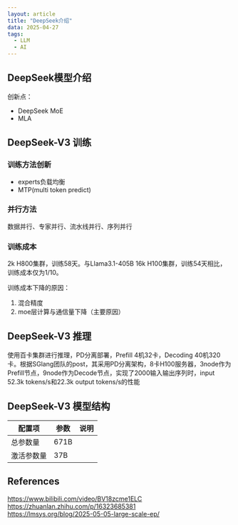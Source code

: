 ```yaml
---
layout: article
title: "DeepSeek介绍"
data: 2025-04-27
tags:
  - LLM
  - AI
---
```


## DeepSeek模型介绍

创新点：

- DeepSeek MoE
- MLA


## DeepSeek-V3 训练

### 训练方法创新

- experts负载均衡
- MTP(multi token predict)

### 并行方法

数据并行、专家并行、流水线并行、序列并行

### 训练成本

2k H800集群，训练58天。与Llama3.1-405B 16k H100集群，训练54天相比，训练成本仅为1/10。

训练成本下降的原因：

1. 混合精度
2. moe层计算与通信量下降（主要原因）

## DeepSeek-V3 推理

使用百卡集群进行推理，PD分离部署，Prefill 4机32卡，Decoding 40机320卡。根据SGlang团队的post，其采用PD分离架构，8卡H100服务器，3node作为Prefill节点，9node作为Decode节点，实现了2000输入输出序列时，input 52.3k tokens/s和22.3k output tokens/s的性能

## DeepSeek-V3 模型结构

| 配置项 | 参数  | 说明 |
| ---- | ---- | ---- |
| 总参数量 | 671B  | |
| 激活参数量 | 37B  | |


## References

<https://www.bilibili.com/video/BV18zcme1ELC>  
<https://zhuanlan.zhihu.com/p/16323685381>  
<https://lmsys.org/blog/2025-05-05-large-scale-ep/>